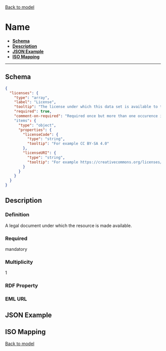 [Back to model](_base.md)

# Name

- **[Schema](#schema)**
- **[Description](#description)**
- **[JSON Example](#json-example)**
- **[ISO Mapping](#iso-mapping)**
---
## Schema
```json
{
  "licenses": {
    "type": "array",
    "label": "License",
    "tooltip": "The license under which this data set is available to the users (e.g. GPL, Apache v2 or Commercial). Please use the License Selector for help and additional information.",
    "required": true,
    "comment-on-required": "Required once but more than one occurence is allowed."
    "items": {
      "type": "object",
      "properties": {
        "licenseCode": {
          "type": "string",
          "tooltip": "For example CC BY-SA 4.0"
        },
        "licenseURI": {
          "type": "string",
          "tooltip": "For example https://creativecommons.org/licenses/by-sa/4.0/deed.en",
        }
      }
    }
  }
}
```
## Description
### Definition
A legal document under which the resource is made available.
### Required
mandatory
### Multiplicity
1
### RDF Property
### EML URL

## JSON Example
## ISO Mapping

[Back to model](_base.md)
